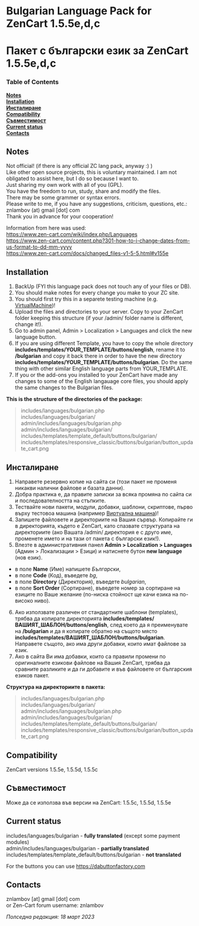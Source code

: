 
# Bulgarian Language Pack for ZenCart 1.5.5e,d,c #
# Пакет с български език за ZenCart 1.5.5e,d,c #


### Table of Contents
**[Notes](#notes)**  
**[Installation](#installation)**  
**[Инсталиране](#Инсталиране)**  
**[Compatibility](#compatibility)**  
**[Съвместимост](#Съвместимост)**  
**[Current status](#current-status)**  
**[Contacts](#contacts)**  


## Notes ##

Not official! (if there is any official ZC lang pack, anyway :) )  
Like other open source projects, this is voluntary maintained. I am not obligated to assist here, but I do so because I want to.  
Just sharing my own work with all of you (GPL).  
You have the freedom to run, study, share and modify the files.  
There may be some grammer or syntax errors.    
Please write to me, if you have any suggestions, criticism, questions, etc.: znlambov (at) gmail [dot] com  
Thank you in advance for your cooperation!  

Information from here was used:  
https://www.zen-cart.com/wiki/index.php/Languages  
https://www.zen-cart.com/content.php?301-how-to-i-change-dates-from-us-format-to-dd-mm-yyyy  
https://www.zen-cart.com/docs/changed_files-v1-5-5.html#v155e


## Installation ##

1. BackUp (FYI this language pack does not touch any of your files or DB).
2. You should make notes for every change you make to your ZC site.
3. You should first try this in a separete testing machine (e.g. [VirtualMachine](https://www.virtualbox.org/))!
4. Upload the files and directories to your server. Copy to your ZenCart folder keeping this structure (if your /admin/ folder name is different, change it!).
5. Go to admin panel, Admin > Localization > Languages and click the new language button.
6. If you are using different Template, you have to copy the whole directory **includes/templates/YOUR_TEMPLATE/buttons/english**, rename it to **/bulgarian** and copy it back there in order to have the new directory **includes/templates/YOUR_TEMPLATE/buttons/bulgarian**. Do the same thing with other similar English language parts from YOUR_TEMPLATE.
7. If you or the add-ons you installed to your ZenCart have made any changes to some of the English langauage core files, you should apply the same changes to the Bulgarian files.

**This is the structure of the directories of the package:**

 > includes/languages/bulgarian.php  
   includes/languages/bulgarian/  
   admin/includes/languages/bulgarian.php  
   admin/includes/languages/bulgarian/  
   includes/templates/template_default/buttons/bulgarian/  
   includes/templates/responsive_classic/buttons/bulgarian/button_update_cart.png  

## Инсталиране ##

1. Направете резервно копие на сайта си (този пакет не променя никакви налични файлове и базата данни).
2. Добра практика е, да правите записки за всяка промяна по сайта си и последователността на стъпките.
3. Тествайте нови пакети, модули, добавки, шаблони, скриптове, първо върху тестовоа машина (например [Виртуална машина](https://www.virtualbox.org/))!
4. Запишете файловете и директориите на Вашия сървър. Копирайте ги в директорията, където е ZenCart, като спазвате структурата на директориите (ако Вашата /admin/ директория е с друго име, променете името и на тази от пакета с български език!).
5. Влезте в административния панел **Admin > Localization > Languages** (Админ > Локализации > Езици) и натиснете бутон **new language** (нов език).
 - в поле **Name** (Име) напишете *Български*,  
 - в поле **Code** (Код),  въведете *bg*,  
 - в поле **Directory** (Директория), въведете *bulgarian*,  
 - в поле **Sort Order** (Сортиране), въведете номер за сортиране на езиците по Ваше желание (по-ниска стойност ще качи езика на по-високо ниво).
6. Ако използвате различен от стандартните шаблони (templates), трябва да копирате директорията **includes/templates/ВАШИЯТ_ШАБЛОН/buttons/english**, след което да я преименувате на **/bulgarian** и да я копирате обратно на същото място **includes/templates/ВАШИЯТ_ШАБЛОН/buttons/bulgarian**. Направете същото, ако има други добавки, които имат файлове за език.
7. Ако в сайта Ви има добавки, които са правили промени по оригиналните езикови файлове на Вашия ZenCart, трябва да сравните разликите и да ги добавите и във файловете от българския езиков пакет.

**Структура на директориите в пакета:**

 > includes/languages/bulgarian.php  
   includes/languages/bulgarian/  
   admin/includes/languages/bulgarian.php  
   admin/includes/languages/bulgarian/  
   includes/templates/template_default/buttons/bulgarian/  
   includes/templates/responsive_classic/buttons/bulgarian/button_update_cart.png  


## Compatibility ##

ZenCart versions 1.5.5e, 1.5.5d, 1.5.5c  


## Съвместимост ##

Може да се използва във версии на ZenCart: 1.5.5c, 1.5.5d, 1.5.5e  


## Current status ##

includes/languages/bulgarian - **fully translated** (except some payment modules)  
admin/includes/languages/bulgarian - **partially translated**  
includes/templates/template_default/buttons/bulgarian - **not translated**  

For the buttons you can use https://dabuttonfactory.com  


## Contacts ##

znlambov [at] gmail [dot] com  
or Zen-Cart forum username: znlambov  


*Полседна редакция: 18 март 2023*  
